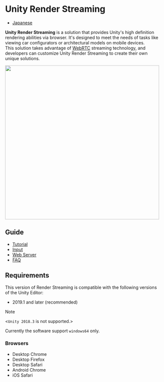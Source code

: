 # Unity Render Streaming

- [Japanese](jp/index.md)

**Unity Render Streaming** is a solution that provides Unity's high definition rendering abilities via browser. It's designed to meet the needs of tasks like viewing car configurators or architectural models on mobile devices.  
This solution takes advantage of [WebRTC](https://webrtc.org/) streaming technology, and developers can customize Unity Render Streaming to create their own unique solutions.

<img src="./images/multitouch.gif" width=500 align=center>

## Guide

* [Tutorial](en/tutorial_EN.md)
* [Input](en/input_EN.md)
* [Web Server](en/webserver_EN.md)
* [FAQ](en/faq_EN.md)

## Requirements

This version of Render Streaming is compatible with the following versions of the Unity Editor:

- 2019.1 and later (recommended)

> [!NOTE]
> <`Unity 2018.3` is not supported.>

Currently the software support `windows64` only.

### Browsers

- Desktop Chrome
- Desktop Firefox
- Desktop Safari
- Android Chrome
- iOS Safari
